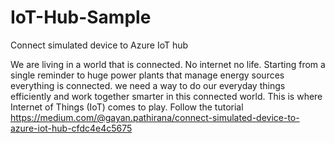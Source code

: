 # IoT-Hub-Sample
Connect simulated device to Azure IoT hub

We are living in a world that is connected. No internet no life. Starting from a single reminder to huge power plants that manage energy sources everything is connected. we need a way to do our everyday things efficiently and work together smarter in this connected world. This is where Internet of Things (IoT) comes to play.
Follow the tutorial https://medium.com/@gayan.pathirana/connect-simulated-device-to-azure-iot-hub-cfdc4e4c5675
